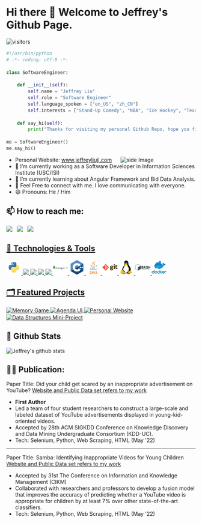 # Hi there 👋 Welcome to Jeffrey's Github Page.

![visitors](https://visitor-badge.laobi.icu/badge?page_id=CoderJeffrey.CoderJeffrey)

```python
#!/usr/bin/python
# -*- coding: utf-8 -*-

class SoftwareEngineer:

    def __init__(self):
        self.name = "Jeffrey Liu"
        self.role = "Software Engineer"
        self.language_spoken = ["en_US", "zh_CN"]
        self.interests = ["Stand-Up Comedy", "NBA", "Ice Hockey", "Texas Hold'em Poker", "Anime (Attach on Titan)", "Go", "Chess"]

    def say_hi(self):
        print("Thanks for visiting my personal Github Repo, hope you find some of my featured work interesting.")

me = SoftwareEngineer()
me.say_hi()
```
<img src="https://github.com/sciencepal/sciencepal/blob/master/assets/life_balance.gif" alt="side Image" align="right" width="200" height="auto" />
  
  - Personal Website: <a href="https://jeffreyliujl.com"> www.jeffreyliujl.com</a>
  - 🔭 I’m currently working as a Software Developer in Information Sciences Institute (USC/ISI)
  - 🌱 I’m currently learning about Angular Framework and Bid Data Analysis.
  - 💬 Feel Free to connect with me. I love communicating with everyone.
  - 😄 Pronouns: He / Him   
 

## 📫 How to reach me:
[<img src="https://img.icons8.com/color/48/000000/linkedin.png" width="3.5%"/>](https://www.linkedin.com/in/jeff-jh-liu/)  &nbsp; [<img src="https://img.icons8.com/fluent/48/000000/instagram-new.png" width="3.5%"/>](https://www.instagram.com/jeffliu077/)  &nbsp; <a href="mailto:jliu5021@usc.edu"> <img src="https://img.icons8.com/fluent/48/000000/gmail.png" width="3.5%"/>
  
    
  
## 🔧 Technologies & Tools <br />
  <code><img height="40" src="https://raw.githubusercontent.com/github/explore/80688e429a7d4ef2fca1e82350fe8e3517d3494d/topics/python/python.png"></code>
  <code><img height="40" src="https://cdn.jsdelivr.net/gh/devicons/devicon/icons/javascript/javascript-original.svg"></code>
  <code><img height="40" src="https://cdn.jsdelivr.net/gh/devicons/devicon/icons/typescript/typescript-original.svg"></code>
  <code><img height="40" src="https://cdn.jsdelivr.net/gh/devicons/devicon/icons/angularjs/angularjs-original.svg"></code>
  <code><img height="40" src="https://cdn.jsdelivr.net/gh/devicons/devicon/icons/mysql/mysql-original-wordmark.svg"></code>
  <code><img height="40" src="https://raw.githubusercontent.com/github/explore/80688e429a7d4ef2fca1e82350fe8e3517d3494d/topics/mongodb/mongodb.png"></code>
  <code><img height="40" src="https://raw.githubusercontent.com/github/explore/80688e429a7d4ef2fca1e82350fe8e3517d3494d/topics/cpp/cpp.png"></code>
  <code><img height="40" src="https://raw.githubusercontent.com/github/explore/80688e429a7d4ef2fca1e82350fe8e3517d3494d/topics/java/java.png"></code>
  <code><img height="40" src="https://raw.githubusercontent.com/github/explore/80688e429a7d4ef2fca1e82350fe8e3517d3494d/topics/git/git.png"></code>
  <code><img height="40" src="https://raw.githubusercontent.com/github/explore/80688e429a7d4ef2fca1e82350fe8e3517d3494d/topics/linux/linux.png"></code>
  <code><img height="40" src="https://raw.githubusercontent.com/github/explore/80688e429a7d4ef2fca1e82350fe8e3517d3494d/topics/bash/bash.png"></code>
  <code><img height="40" src="https://raw.githubusercontent.com/github/explore/80688e429a7d4ef2fca1e82350fe8e3517d3494d/topics/docker/docker.png"></code>


## 🗂️ Featured Projects

<a href="https://github.com/CoderJeffrey/MemoryGame">
  <img align="center" height="100" src="https://github-readme-stats.vercel.app/api/pin/?username=CoderJeffrey&repo=MemoryGame&show_icons=true&line_height=27&title_color=6aa6f8&text_color=8a919a&icon_color=6aa6f8&bg_color=22272e" alt="Memory Game" />
</a>
    
<a href="https://github.com/CoderJeffrey//Agenda-UI-Chat">
  <img align="center" height="100" src="https://github-readme-stats.vercel.app/api/pin/?username=CoderJeffrey&repo=Agenda-UI-Chat&show_icons=true&line_height=27&title_color=6aa6f8&text_color=8a919a&icon_color=6aa6f8&bg_color=22272e" alt="Agenda UI" />
</a>
    
<a href="https://github.com/CoderJeffrey/JeffreyLiu-Website">
  <img align="center" height="100" src="https://github-readme-stats.vercel.app/api/pin/?username=CoderJeffrey&repo=JeffreyLiu-Website&show_icons=true&line_height=27&title_color=6aa6f8&text_color=8a919a&icon_color=6aa6f8&bg_color=22272e" alt="Personal Website" />
</a>     

        
<a href="https://github.com/CoderJeffrey/Data-Structure-CSCI104-Project">
  <img align="center" height="100" src="https://github-readme-stats.vercel.app/api/pin/?username=CoderJeffrey&repo=Data-Structure-CSCI104-Project&show_icons=true&line_height=27&title_color=6aa6f8&text_color=8a919a&icon_color=6aa6f8&bg_color=22272e" alt="Data Structures Mini-Project" />
</a>     



## 👨‍ Github Stats

![Jeffrey's github stats](https://github-readme-stats.vercel.app/api?username=CoderJeffrey&show_icons=true&hide_border=true&theme=algolia)
    

## 👨‍💻 Publication:
Paper Title: Did your child get scared by an inappropriate advertisement on YouTube?
<a href="https://sites.google.com/usc.edu/inappropriate--ads-work/home">Website and Public Data set refers to my work 
</a>  

- **First Author**
- Led a team of four student researchers to construct a large-scale and labeled dataset of YouTube advertisements displayed in young-kid-oriented videos.
- Accepted by 28th ACM SIGKDD Conference on Knowledge Discovery and Data Mining Undergraduate Consortium (KDD-UC). 
- Tech: Selenium, Python, Web Scraping, HTML (May '22)

<hr/>
Paper Title: Samba: Identifying Inappropriate Videos for Young Children
<a href="https://sites.google.com/usc.edu/inappropriate--ads-work/home">Website and Public Data set refers to my work 
</a>  

- Accepted by 31st The Conference on Information and Knowledge Management (CIKM) 
- Collaborated with researchers and professors to develop a fusion model that improves the accuracy of predicting whether a YouTube video is appropriate for children by at least 7% over other state-of-the-art classifiers.
- Tech: Selenium, Python, Web Scraping, HTML (May '22)
    
